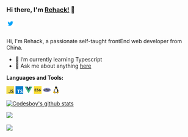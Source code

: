 ### Hi there, I'm [Rehack!](https://codesboy.github.io) 👋


<a href="https://twitter.com/rehack6">
  <img align="left" alt="Rehack | Twitter" width="21px" src="https://raw.githubusercontent.com/github/explore/80688e429a7d4ef2fca1e82350fe8e3517d3494d/topics/twitter/twitter.png" />
</a>


<br />
<br />

Hi, I'm Rehack, a passionate self-taught frontEnd web developer from China.

- 🌱 I’m currently learning Typescript
- 💬 Ask me about anything [here](https://github.com/codesboy/codesboy/issues)

**Languages and Tools:**  

<code><img height="20" src="https://raw.githubusercontent.com/github/explore/80688e429a7d4ef2fca1e82350fe8e3517d3494d/topics/javascript/javascript.png"></code>
<code><img height="20" src="https://raw.githubusercontent.com/github/explore/80688e429a7d4ef2fca1e82350fe8e3517d3494d/topics/typescript/typescript.png"></code>
<code><img height="20" src="https://raw.githubusercontent.com/github/explore/80688e429a7d4ef2fca1e82350fe8e3517d3494d/topics/vue/vue.png"></code>
<code><img height="20" src="https://raw.githubusercontent.com/github/explore/80688e429a7d4ef2fca1e82350fe8e3517d3494d/topics/es6/es6.png"></code>
<code><img height="20" src="https://raw.githubusercontent.com/github/explore/ccc16358ac4530c6a69b1b80c7223cd2744dea83/topics/php/php.png"></code>
<code><img height="20" src="https://raw.githubusercontent.com/github/explore/80688e429a7d4ef2fca1e82350fe8e3517d3494d/topics/linux/linux.png"></code>


[![Codesboy's github stats](https://github-readme-stats.vercel.app/api?username=codesboy&show_icons=true&title_color=fff&icon_color=79ff97&text_color=9f9f9f&bg_color=151515)](https://github.com/codesboy/codesboy)

<a><img src="https://github-readme-stats.vercel.app/api/top-langs/?username=codesboy&layout=compact&count_private=true&theme=default" style="width: 40%; max-width: 40%; min-width: 40%;"><a/>

<a href="https://github.com/codesboy/codesboy.github.io">
  <img align="left" src="https://github-readme-stats.vercel.app/api/pin/?username=codesboy&repo=codesboy.github.io&title_color=fff&icon_color=79ff97&text_color=9f9f9f&bg_color=151515" />
</a>
